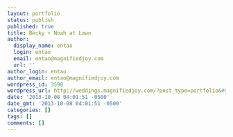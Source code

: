 ```yaml
---
layout: portfolio
status: publish
published: true
title: Becky + Noah at Lawn
author:
  display_name: entao
  login: entao
  email: entao@magnifiedjoy.com
  url: ''
author_login: entao
author_email: entao@magnifiedjoy.com
wordpress_id: 3590
wordpress_url: http://weddings.magnifiedjoy.com/?post_type=portfolio&#038;p=3590
date: '2013-10-08 04:01:51 -0500'
date_gmt: '2013-10-08 04:01:51 -0500'
categories: []
tags: []
comments: []
---
```


